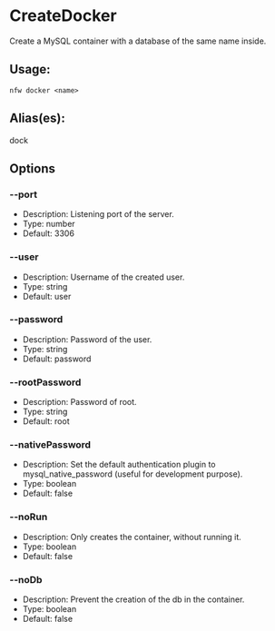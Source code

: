 # CreateDocker
Create a MySQL container with a database of the same name inside.
## Usage:
```
nfw docker <name>
```
## Alias(es):
dock
## Options
### --port
- Description: Listening port of the server.
- Type: number
- Default: 3306
### --user
- Description: Username of the created user.
- Type: string
- Default: user
### --password
- Description: Password of the user.
- Type: string
- Default: password
### --rootPassword
- Description: Password of root.
- Type: string
- Default: root
### --nativePassword
- Description: Set the default authentication plugin to mysql_native_password (useful for development purpose).
- Type: boolean
- Default: false
### --noRun
- Description: Only creates the container, without running it.
- Type: boolean
- Default: false
### --noDb
- Description: Prevent the creation of the db in the container.
- Type: boolean
- Default: false